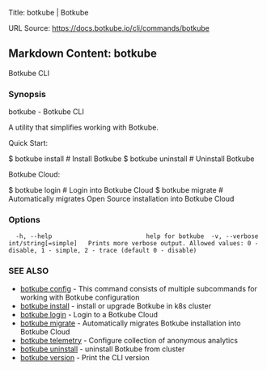 Title: botkube | Botkube

URL Source: https://docs.botkube.io/cli/commands/botkube

Markdown Content:
botkube[​](#botkube "Direct link to botkube")
---------------------------------------------

Botkube CLI

### Synopsis[​](#synopsis "Direct link to Synopsis")

botkube - Botkube CLI

A utility that simplifies working with Botkube.

Quick Start:

$ botkube install # Install Botkube $ botkube uninstall # Uninstall Botkube

Botkube Cloud:

$ botkube login # Login into Botkube Cloud $ botkube migrate # Automatically migrates Open Source installation into Botkube Cloud

### Options[​](#options "Direct link to Options")

      -h, --help                          help for botkube  -v, --verbose int/string[=simple]   Prints more verbose output. Allowed values: 0 - disable, 1 - simple, 2 - trace (default 0 - disable)

### SEE ALSO[​](#see-also "Direct link to SEE ALSO")

*   [botkube config](https://docs.botkube.io/cli/commands/botkube_config) - This command consists of multiple subcommands for working with Botkube configuration
*   [botkube install](https://docs.botkube.io/cli/commands/botkube_install) - install or upgrade Botkube in k8s cluster
*   [botkube login](https://docs.botkube.io/cli/commands/botkube_login) - Login to a Botkube Cloud
*   [botkube migrate](https://docs.botkube.io/cli/commands/botkube_migrate) - Automatically migrates Botkube installation into Botkube Cloud
*   [botkube telemetry](https://docs.botkube.io/cli/commands/botkube_telemetry) - Configure collection of anonymous analytics
*   [botkube uninstall](https://docs.botkube.io/cli/commands/botkube_uninstall) - uninstall Botkube from cluster
*   [botkube version](https://docs.botkube.io/cli/commands/botkube_version) - Print the CLI version
